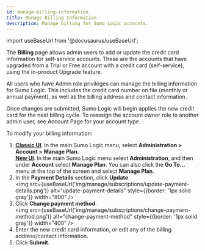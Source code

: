 ```yaml
---
id: manage-billing-information
title: Manage Billing Information
description: Manage billing for Sumo Logic accounts.
---
```

import useBaseUrl from '@docusaurus/useBaseUrl';

The **Billing** page allows admin users to add or update the credit card information for self-service accounts. These are the accounts that have upgraded from a Trial or Free account with a credit card (self-service), using the in-product Upgrade feature.

All users who have Admin role privileges can manage the billing information for Sumo Logic. This includes the credit card number on file (monthly or annual payment), as well as the billing address and contact information.  

Once changes are submitted, Sumo Logic will begin applies the new credit card for the next billing cycle. To reassign the account owner role to another admin user, see Account Page for your account type.

To modify your billing information:

1. [**Classic UI**](/docs/get-started/sumo-logic-ui-classic). In the main Sumo Logic menu, select **Administration > Account > Manage Plan**. <br/> [**New UI**](/docs/get-started/sumo-logic-ui/). In the main Sumo Logic menu select **Administration**, and then under **Account** select **Manage Plan**. You can also click the **Go To...** menu at the top of the screen and select **Manage Plan**.
1. In the **Payment Details** section, click **Update**.<br/><img src={useBaseUrl('img/manage/subscriptions/update-payment-details.png')} alt="update-payment-details" style={{border: '1px solid gray'}} width="800" />
1. Click **Change payment method**.<br/><img src={useBaseUrl('img/manage/subscriptions/change-payment-method.png')} alt="change-payment-method" style={{border: '1px solid gray'}} width="400" />
1. Enter the new credit card information, or edit any of the billing address/contact information.
1. Click **Submit**.
